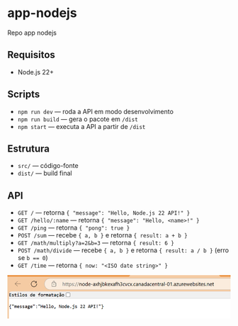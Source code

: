 # app-nodejs

Repo app nodejs

## Requisitos

- Node.js 22+

## Scripts

- `npm run dev` — roda a API em modo desenvolvimento
- `npm run build` — gera o pacote em `/dist`
- `npm start` — executa a API a partir de `/dist`

## Estrutura

- `src/` — código-fonte
- `dist/` — build final

## API

- `GET /` — retorna `{ "message": "Hello, Node.js 22 API!" }`
- `GET /hello/:name` — retorna `{ "message": "Hello, <name>!" }`
- `GET /ping` — retorna `{ "pong": true }`
- `POST /sum` — recebe `{ a, b }` e retorna `{ result: a + b }`
- `GET /math/multiply?a=2&b=3` — retorna `{ result: 6 }`
- `POST /math/divide` — recebe `{ a, b }` e retorna `{ result: a / b }` (erro se `b == 0`)
- `GET /time` — retorna `{ now: "<ISO date string>" }`


![alt text](image.png)